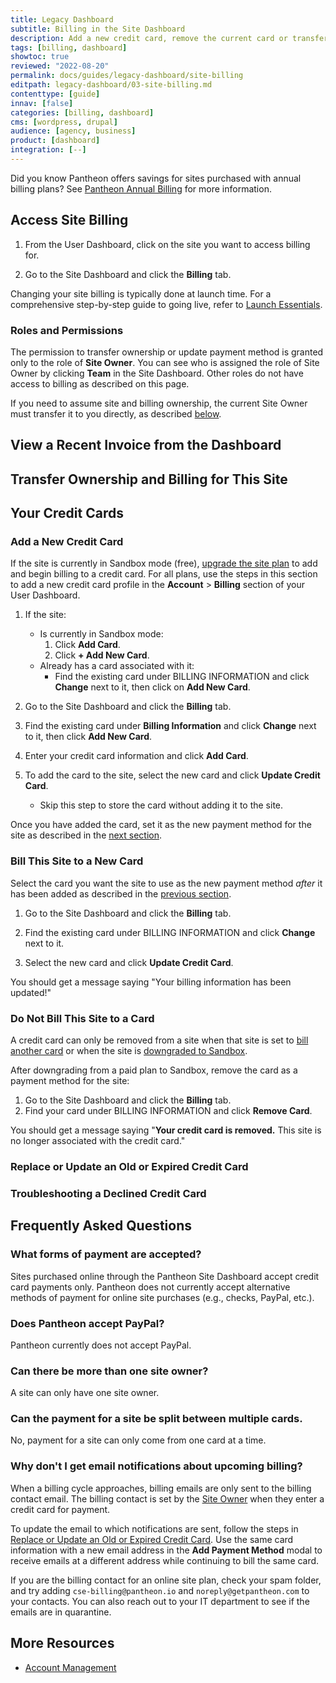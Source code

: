 ```yaml
---
title: Legacy Dashboard
subtitle: Billing in the Site Dashboard
description: Add a new credit card, remove the current card or transfer billing to a new site owner within the Billing tab of the Settings tool in the Site Dashboard.
tags: [billing, dashboard]
showtoc: true
reviewed: "2022-08-20"
permalink: docs/guides/legacy-dashboard/site-billing
editpath: legacy-dashboard/03-site-billing.md
contenttype: [guide]
innav: [false]
categories: [billing, dashboard]
cms: [wordpress, drupal]
audience: [agency, business]
product: [dashboard]
integration: [--]
---
```


<Alert title="Note" type="info">

Did you know Pantheon offers savings for sites purchased with annual billing plans? See [Pantheon Annual Billing](/guides/account-mgmt/plans/pricing) for more information.

</Alert>

## Access Site Billing

1. From the User Dashboard, click on the site you want to access billing for.

1. Go to the Site Dashboard and click the **Billing** tab.

<Alert title="Note" type="info">

Changing your site billing is typically done at launch time. For a comprehensive step-by-step guide to going live, refer to [Launch Essentials](/guides/launch).

</Alert>

### Roles and Permissions

The permission to transfer ownership or update payment method is granted only to the role of **Site Owner**. You can see who is assigned the role of Site Owner by clicking **<span class="glyphicons glyphicons-group"></span> Team** in the Site Dashboard. Other roles do not have access to billing as described on this page.

<Alert title="Note" type="info">

If you need to assume site and billing ownership, the current Site Owner must transfer it to you directly, as described [below](#transfer-ownership-and-billing-for-this-site).

</Alert>

## View a Recent Invoice from the Dashboard

<Partial file="view-invoices.md" />

## Transfer Ownership and Billing for This Site

<Partial file="transfer-ownership-billing-intro.md" />
<Partial file="transfer-ownership-billing-steps.md" />

## Your Credit Cards

### Add a New Credit Card

If the site is currently in Sandbox mode (free), [upgrade the site plan](/guides/launch/plans/) to add and begin billing to a credit card. For all plans, use the steps in this section to add a new credit card profile in the **<span class="glyphicons glyphicons-cogwheel"></span> Account** > **Billing** section of your User Dashboard.

1. If the site:
    - Is currently in Sandbox mode:
        1. Click **Add Card**.
        1. Click **+ Add New Card**.
    - Already has a card associated with it:
        - Find the existing card under BILLING INFORMATION and click **Change** next to it, then click on **Add New Card**.

1. Go to the Site Dashboard and click the **Billing** tab.

1. Find the existing card under **Billing Information** and click **Change** next to it, then click **Add New Card**.

1. Enter your credit card information and click **Add Card**.

1. To add the card to the site, select the new card and click **Update Credit Card**.
    - Skip this step to store the card without adding it to the site.

Once you have added the card, set it as the new payment method for the site as described in the [next section](#bill-this-site-to-a-new-card).

### Bill This Site to a New Card

Select the card you want the site to use as the new payment method _after_ it has been added as described in the [previous section](#add-new-credit-card).

1. Go to the Site Dashboard and click the **Billing** tab.

1. Find the existing card under BILLING INFORMATION and click **Change** next to it.

1. Select the new card and click **Update Credit Card**.

 You should get a message saying "Your billing information has been updated!"

### Do Not Bill This Site to a Card

A credit card can only be removed from a site when that site is set to [bill another card](#bill-this-site-to-a-new-card) or when the site is [downgraded to Sandbox](/guides/legacy-dashboard/site-plan/#cancel-current-plan).

After downgrading from a paid plan to Sandbox, remove the card as a payment method for the site:

1. Go to the Site Dashboard and click the **Billing** tab.
1. Find your card under BILLING INFORMATION and click **Remove Card**.

 You should get a message saying "**Your credit card is removed.** This site is no longer associated with the credit card."

### Replace or Update an Old or Expired Credit Card

<Partial file="replace-credit-card.md" />

### Troubleshooting a Declined Credit Card

<Partial file="billing-declined-card-codes.md" />

## Frequently Asked Questions

### What forms of payment are accepted?

Sites purchased online through the Pantheon Site Dashboard accept credit card payments only. Pantheon does not currently accept alternative methods of payment for online site purchases (e.g., checks, PayPal, etc.).

### Does Pantheon accept PayPal?

Pantheon currently does not accept PayPal.

### Can there be more than one site owner?

A site can only have one site owner.

### Can the payment for a site be split between multiple cards.

No, payment for a site can only come from one card at a time.

### Why don't I get email notifications about upcoming billing?

When a billing cycle approaches, billing emails are only sent to the billing contact email. The billing contact is set by the [Site Owner](#roles-and-permissions) when they enter a credit card for payment.

To update the email to which notifications are sent, follow the steps in [Replace or Update an Old or Expired Credit Card](#replace-or-update-an-old-or-expired-credit-card). Use the same card information with a new email address in the **Add Payment Method** modal to receive emails at a different address while continuing to bill the same card.

If you are the billing contact for an online site plan, check your spam folder, and try adding `cse-billing@pantheon.io` and `noreply@getpantheon.com` to your contacts. You can also reach out to your IT department to see if the emails are in quarantine.

## More Resources

- [Account Management](/manage)
